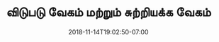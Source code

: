 ---
title: 'விடுபடு வேகம் மற்றும் சுற்றியக்க
வேகம்'
date: 2018-11-14T19:02:50-07:00
draft: false
weight: 4
---